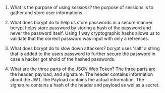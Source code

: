 <!-- Answers to the Short Answer Essay Questions go here -->

1. What is the purpose of using _sessions_?
    the purpose of sessions is to gather and store user informations

2. What does bcrypt do to help us store passwords in a secure manner.
    bcrypt helps store password by storing a hash of the password and never the password itself. Using 1 way cryptographic hashs allows us to validate that the correct password was input with only a refrences. 

3. What does bcrypt do to slow down attackers?
    bcrypt uses 'salt' a string that is added to the users password to further secure the password in case a hacker got ahold of the hashed passwords. 

4. What are the three parts of the JSON Web Token?
    The three parts are the header, payload, and signature. The header contains information about the JWT. the Payload contains the actual information. The signature contains a hash of the header and payload as wel as a secret. 
